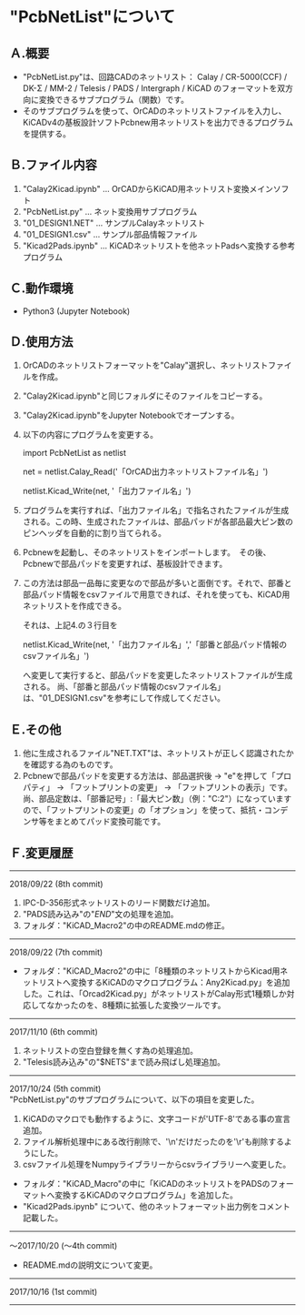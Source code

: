 # "PcbNetList"について


## Ａ.概要
+ "PcbNetList.py"は、回路CADのネットリスト： Calay / CR-5000(CCF) / DK-Σ /  MM-2 / Telesis / PADS / Intergraph / KiCAD のフォーマットを双方向に変換できるサブプログラム（関数）です。
+ そのサブプログラムを使って、OrCADのネットリストファイルを入力し、KiCADv4の基板設計ソフトPcbnew用ネットリストを出力できるプログラムを提供する。


## Ｂ.ファイル内容
1. "Calay2Kicad.ipynb" ... OrCADからKiCAD用ネットリスト変換メインソフト
2. "PcbNetList.py"     ... ネット変換用サブプログラム
3. "01_DESIGN1.NET"    ... サンプルCalayネットリスト
4. "01_DESIGN1.csv"    ... サンプル部品情報ファイル
5. "Kicad2Pads.ipynb" ... KiCADネットリストを他ネットPadsへ変換する参考プログラム

 
## Ｃ.動作環境
+ Python3 (Jupyter Notebook) 


## Ｄ.使用方法
1. OrCADのネットリストフォーマットを"Calay"選択し、ネットリストファイルを作成。
2. "Calay2Kicad.ipynb"と同じフォルダにそのファイルをコピーする。
3. "Calay2Kicad.ipynb"をJupyter Notebookでオープンする。
4. 以下の内容にプログラムを変更する。

    import PcbNetList as netlist

    net = netlist.Calay_Read('「OrCAD出力ネットリストファイル名」')

    netlist.Kicad_Write(net, '「出力ファイル名」')

5. プログラムを実行すれば、「出力ファイル名」で指名されたファイルが生成される。この時、生成されたファイルは、部品パッドが各部品最大ピン数のピンヘッダを自動的に割り当てられる。
6. Pcbnewを起動し、そのネットリストをインポートします。　その後、Pcbnewで部品パッドを変更すれば、基板設計できます。
7. この方法は部品一品毎に変更なので部品が多いと面倒です。それで、部番と部品パッド情報をcsvファイルで用意できれば、それを使っても、KiCAD用ネットリストを作成できる。

    それは、上記4.の３行目を

    netlist.Kicad_Write(net, '「出力ファイル名」','「部番と部品パッド情報のcsvファイル名」')
    
    へ変更して実行すると、部品パッドを変更したネットリストファイルが生成される。
    尚、「部番と部品パッド情報のcsvファイル名」は、"01_DESIGN1.csv"を参考にして作成してください。


## Ｅ.その他
1. 他に生成されるファイル"NET.TXT"は、ネットリストが正しく認識されたかを確認する為のものです。
2. Pcbnewで部品パッドを変更する方法は、部品選択後 -> "e"を押して「プロパティ」 -> 「フットプリントの変更」 -> 「フットプリントの表示」です。尚、部品定数は、「部番記号」:「最大ピン数」（例："C:2"）になっていますので、「フットプリントの変更」の「オプション」を使って、抵抗・コンデンサ等をまとめてパッド変換可能です。


## Ｆ.変更履歴
---
2018/09/22   (8th commit)    
1. IPC-D-356形式ネットリストのリード関数だけ追加。  
2. "PADS読み込み"の"*END*"文の処理を追加。  
3. フォルダ："KiCAD_Macro2"の中のREADME.mdの修正。  


---
2018/09/22   (7th commit)    
+ フォルダ："KiCAD_Macro2"の中に「8種類のネットリストからKicad用ネットリストへ変換するKiCADのマクロプログラム：Any2Kicad.py」を追加した。これは、「Orcad2Kicad.py」がネットリストがCalay形式1種類しか対応してなかったのを、8種類に拡張した変換ツールです。  


---
2017/11/10   (6th commit)    
1. ネットリストの空白登録を無くす為の処理追加。  
2. "Telesis読み込み"の"$NETS"まで読み飛ばし処理追加。  


---
2017/10/24   (5th commit)    
"PcbNetList.py"のサブプログラムについて、以下の項目を変更した。  
1. KiCADのマクロでも動作するように、文字コードが'UTF-8'である事の宣言追加。    
2. ファイル解析処理中にある改行削除で、'\\n'だけだったのを'\\r'も削除するようにした。    
3. csvファイル処理をNumpyライブラリーからcsvライブラリーへ変更した。  

+ フォルダ："KiCAD_Macro"の中に「KiCADのネットリストをPADSのフォーマットへ変換するKiCADのマクロプログラム」を追加した。  
+ "Kicad2Pads.ipynb" について、他のネットフォーマット出力例をコメント記載した。

---
〜2017/10/20   (〜4th commit)  

+ README.mdの説明文について変更。  

---
2017/10/16   (1st commit)    

---